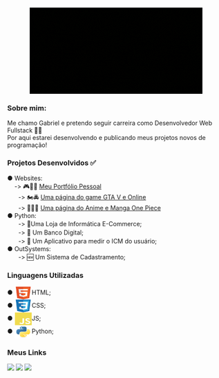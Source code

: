 <p align="center"><img align="center" alt="HELLO WORLD" height="200" width="400" src="/HELLO WORLD.gif"> </p>

### Sobre mim:
<p>
 Me chamo Gabriel e pretendo seguir carreira como Desenvolvedor Web Fullstack 👨‍💻 <br>
 Por aqui estarei desenvolvendo e publicando meus projetos novos de programação!

 ### Projetos Desenvolvidos ✅
 ● Websites: <br>
 ㅤ -> 🎮👨‍💻 <a href="https://frontenddeveloper-gabriel.github.io/meu-portfolio/">Meu Portfólio Pessoal</a> <br>
ㅤㅤ-> 🏍🚔 <a href="https://frontenddeveloper-gabriel.github.io/projeto-gta/">Uma página do game GTA V e Online</a> <br>
ㅤㅤ-> 🏴‍☠️🌊 <a href="https://frontenddeveloper-gabriel.github.io/projeto-onepiece/">Uma página do Anime e Manga One Piece</a> <br>
 ● Python: <br>
ㅤㅤ-> 🛒​​ Uma Loja de Informática E-Commerce; <br>
ㅤㅤ-> ​🏦 Um Banco Digital; <br>
ㅤㅤ-> ​📐 Um Aplicativo para medir o ICM do usuário; <br>
 ● OutSystems: <br>
ㅤㅤ-> 🆕​​ Um Sistema de Cadastramento; <br>
</p>

### Linguagens Utilizadas
● <img align="center" alt="HTML" height="30" width="40" src="https://raw.githubusercontent.com/devicons/devicon/master/icons/html5/html5-original.svg">​​ HTML; <br>
● <img align="center" alt="CSS" height="30" width="40" src="https://raw.githubusercontent.com/devicons/devicon/master/icons/css3/css3-original.svg">​​ CSS; <br>
● <img align="center" alt="Js" height="30" width="40" src="https://raw.githubusercontent.com/devicons/devicon/master/icons/javascript/javascript-plain.svg">​​​ JS; <br>
● <img align="center" alt="Js" height="30" width="40" src="https://raw.githubusercontent.com/devicons/devicon/master/icons/python/python-original.svg">​​​ Python; <br>

### Meus Links
<div> 
 <a href="https://discord.gg/channels/@frontenddeveloper_gabriel" target="_blank"><img src="https://img.shields.io/badge/Discord-7289DA?style=for-the-badge&logo=discord&logoColor=white" target="_blank"></a> 
  <a href = "mailto:bielvalente16@gmail.com"><img src="https://img.shields.io/badge/-Gmail-%23333?style=for-the-badge&logo=gmail&logoColor=white" target="_blank"></a>
  <a href="https://www.linkedin.com/in/gabrielr-silva2024" target="_blank"><img src="https://img.shields.io/badge/-LinkedIn-%230077B5?style=for-the-badge&logo=linkedin&logoColor=white" target="_blank"></a>
</div>
